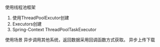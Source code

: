 使用线程池框架
1. 使用ThreadPoolExcutor创建
2. Executors创建
3. Spring-Context   ThreadPoolTaskExecutor

使用场景
异步调用其他系统，返回数据采用回调函数方式获取。
异步上传下载


